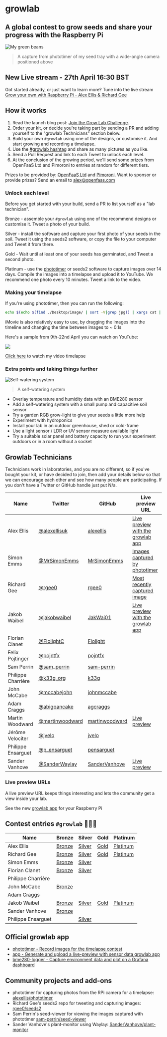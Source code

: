 # growlab

## A global contest to grow seeds and share your progress with the Raspberry Pi

![My green beans](https://pbs.twimg.com/media/Ey1ugNwWgAIyUiJ?format=jpg&name=small)
> A capture from phototimer of my seed tray with a wide-angle camera positioned above

## New Live stream - 27th April 16:30 BST

Got started already, or just want to learn more? Tune into the live stream [Grow your own with Raspberry Pi - Alex Ellis & Richard Gee](https://www.youtube.com/watch?v=Ta_LBKpI5-0)

## How it works

1) Read the launch blog post: [Join the Grow Lab Challenge](https://blog.alexellis.io/the-grow-lab-challenge/).
2) Order your kit, or decide you're taking part by sending a PR and adding yourself to the "growlab Technicians" section below.
3) Build your own `#growlab` using one of the designs, or customise it. And start growing and recording a timelapse.
4) Use the [#growlab hashtag](https://twitter.com/search?q=%23growlab&src=typed_query) and share as many pictures as you like.
5) Send a Pull Request and link to each Tweet to unlock each level.
6) At the conclusion of the growing period, we'll send some prizes from OpenFaaS Ltd and Pimoroni to entries at random for different tiers.

Prizes to be provided by: [OpenFaaS Ltd](https://openfaas.com) and [Pimoroni](https://www.pimoroni.com). Want to sponsor or provide prizes? Send an email to [alex@openfaas.com](mailto:alex@openfaas.com)

### Unlock each level

Before you get started with your build, send a PR to list yourself as a "lab technician".

Bronze - assemble your `#growlab` using one of the recommend designs or customise it. Tweet a photo of your build.

Silver - install the software and capture your first photo of your seeds in the soil. Tweet it using the seeds2 software, or copy the file to your computer and Tweet it from there.

Gold - Wait until at least one of your seeds has germinated, and Tweet a second photo.

Platinum - use the [phototimer](https://github.com/alexellis/phototimer) or seeds2 software to capture images over 14 days. Compile the images into a timelapse and upload it to YouTube. We recommend one photo every 10 minutes. Tweet a link to the video.

### Making your timelapse

If you're using phototimer, then you can run the following:

```bash
echo $(echo $(find ./Desktop/image/ | sort -V|grep jpg)) | xargs cat | ffmpeg  -framerate 10 -f image2pipe -vcodec mjpeg -i - -vcodec libx264 out.mp4
```

iMovie is also relatively easy to use, by dragging the images into the timeline and changing the time between images to ~ 0.1s

Here's a sample from 9th-22nd April you can watch on YouTube:

[![](https://img.youtube.com/vi/YiFUVAP0B18/hqdefault.jpg)](https://www.youtube.com/watch?v=YiFUVAP0B18)

[Click here](https://www.youtube.com/watch?v=YiFUVAP0B18) to watch my video timelapse

### Extra points and taking things further

![Self-watering system](https://pbs.twimg.com/media/EzZ1vDsXMAgNQKF?format=jpg&name=small)
> A self-watering system

* Overlay temperature and humidity data with an BME280 sensor
* Add a self-watering system with a small pump and capacitive soil sensor
* Try a garden RGB grow-light to give your seeds a little more help
* Experiment with hydroponics
* Install your lab in an outdoor greenhouse, shed or cold-frame
* Use a light sensor / LDR or UV sensor measure available light
* Try a suitable solar panel and battery capacity to run your experiment outdoors or in a room without a socket

## Growlab Technicians

Technicians work in laboratories, and you are no different, so if you've bought your kit, or have decided to join, then add your details below so that we can encourage each other and see how many people are participating. If you don't have a Twitter or GitHub handle just put N/a.

| Name                | Twitter         | GitHub        | Live preview URL |
|---------------------|-----------------|---------------|------------------|
| Alex Ellis | [@alexellisuk](https://twitter.com/alexellisuk) | [alexellis](https://github.com/alexellis)  | [Live preview with the growlab app](http://growlab.alexellis.io/) |
| Simon Emms | [@MrSimonEmms](https://twitter.com/MrSimonEmms)  | [MrSimonEmms](https://github.com/MrSimonEmms)  | [Images captured by phototimer](https://growlab.simonemms.com) |
| Richard Gee | [@rgee0](https://twitter.com/rgee0) | [rgee0](https://github.com/rgee0)  | [Most recently captured image](https://growlab.technologee.co.uk/) |
| Jakob Waibel | [@jakobwaibel](https://twitter.com/jakobwaibel) | [JakWai01](https://github.com/JakWai01) | [Live preview with the growlab app](https://jakwai01.github.io/growlab/)|
| Florian Clanet | [@FlolightC](https://twitter.com/FlolightC)  | [Flolight](https://github.com/Flolight) |
| Felix Pojtinger | [@pojntfx](https://twitter.com/pojntfx) | [pojntfx](https://github.com/pojntfx) |
| Sam Perrin | [@sam_perrin](https://twitter.com/sam_perrin) | [sam-perrin](https://github.com/sam-perrin) |
| Philippe Charrière | [@k33g_org](https://twitter.com/k33g_org) | [k33g](https://github.com/k33g) |
| John McCabe | [@mccabejohn](https://twitter.com/mccabejohn) | [johnmccabe](https://github.com/johnmccabe) ||
| Adam Craggs | [@abigpancake](https://twitter.com/abigpancake) | [agcraggs](https://github.com/agcraggs) |  |
| Martin Woodward | [@martinwoodward](https://twitter.com/martinwoodward) | [martinwoodward](https://github.com/martinwoodward) | [Live preview](https://bfaulty.z16.web.core.windows.net/) |
| Jérôme Velociter | [@jvelo](https://twitter.com/jvelo) | [jvelo](https://github.com/jvelo) |  |
| Philippe Ensarguet | [@p_ensarguet](https://twitter.com/P_Ensarguet) | [pensarguet](https://github.com/pensarguet) |  |
| Sander Vanhove | [@SanderWaylay](https://twitter.com/SanderWaylay) | [SanderVanhove](https://github.com/SanderVanhove) | [Live preview](https://www.sandervanhove.com/plant-monitor) |

### Live preview URLs

A live preview URL keeps things interesting and lets the community get a view inside your lab.

See the new [growlab app](/app) for your Raspberry Pi

## Contest entries `#growlab` 🥇🥈🥉

| Name  | Bronze   | Silver   | Gold   | Platinum |
|-------|----------|----------|--------|----------|
| Alex Ellis        | [Bronze](https://twitter.com/alexellisuk/status/1380227185894690823)  |  [Silver](https://twitter.com/alexellisuk/status/1380227185894690823) | [Gold](https://twitter.com/alexellisuk/status1380417347861774337)  | [Platinum](https://www.youtube.com/watch?v=YiFUVAP0B18)  |
| Richard Gee       | [Bronze](https://twitter.com/rgee0/status/1383379807585521665)  | [Silver](https://twitter.com/rgee0/status/1383379805928759301)  | [Gold](https://twitter.com/rgee0/status/1384765411913355265)  | [Platinum](https://twitter.com/rgee0/status/1387777830914768901)  |
|  Simon Emms       | [Bronze](https://twitter.com/MrSimonEmms/status/1386361659187412996)  | [Silver](https://twitter.com/MrSimonEmms/status/1386361659187412996)  |   |
|  Florian Clanet   | [Bronze](https://twitter.com/FlolightC/status/1384587367785369602) | [Silver](https://twitter.com/FlolightC/status/1383802323164561418) |   | |
|  Philippe Charrière       |   |   |   |
|  John McCabe   | [Bronze](https://twitter.com/mccabejohn/status/1387001148419227648) | | | |
| Adam Craggs |  |  |  |  |
| Jakob Waibel | [Bronze](https://twitter.com/jakobwaibel/status/1386372010658443265) | [Silver](https://twitter.com/jakobwaibel/status/1386372010658443265) | [Gold](https://twitter.com/jakobwaibel/status/1388894057955479554) | [Platinum](https://www.youtube.com/watch?v=z8sY37OlFrw) |
|  Sander Vanhove   | [Bronze](https://twitter.com/SanderWaylay/status/1391665619616026624?s=20) | | | |
|  Philippe Ensarguet   | |[Silver](https://twitter.com/P_Ensarguet/status/1395743166507139072) | | |

## Official growlab app

* [phototimer - Record images for the timelapse contest](https://github.com/alexellis/phototimer)
* [app - Generate and upload a live-preview with sensor data growlab app](/app)
* [bme280-logger - Capture environment data and plot on a Grafana dashboard](/bme280-logger)

## Community projects and add-ons

* phototimer for capturing photos from the RPi camera for a timelapse: [alexellis/phototimer](https://github.com/alexellis/phototimer)
* Richard Gee's seeds2 repo for tweeting and capturing images: [rgee0/seeds2](https://github.com/rgee0/seeds2)
* Sam Perrin's seed-viewer for viewing the images captured with phototimer [sam-perrin/seed-viewer](https://github.com/sam-perrin/seed-viewer)
* Sander Vanhove's plant-monitor using Waylay: [SanderVanhove/plant-monitor](https://github.com/SanderVanhove/plant-monitor)
